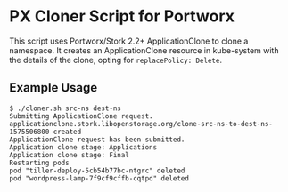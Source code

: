 # PX Cloner Script for Portworx

This script uses Portworx/Stork 2.2+ ApplicationClone to clone a namespace. It creates an ApplicationClone resource in kube-system with the details of the clone, opting for `replacePolicy: Delete`.

## Example Usage

```
$ ./cloner.sh src-ns dest-ns
Submitting ApplicationClone request.
applicationclone.stork.libopenstorage.org/clone-src-ns-to-dest-ns-1575506800 created
ApplicationClone request has been submitted.
Application clone stage: Applications
Application clone stage: Final
Restarting pods
pod "tiller-deploy-5cb54b77bc-ntgrc" deleted
pod "wordpress-lamp-7f9cf9cffb-cqtpd" deleted
```